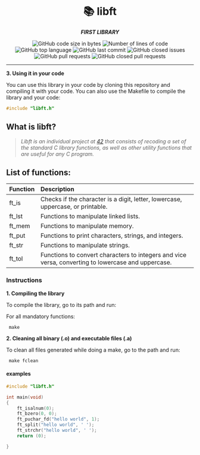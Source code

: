 <h1 align="center">
	📚 libft
</h1>

<p align="center">
	<b><i>FIRST LIBRARY</i></b><br>
</p>

<p align="center">
	<img alt="GitHub code size in bytes" src="https://img.shields.io/github/languages/code-size/dugonzal/libft" />
	<img alt="Number of lines of code" src="https://img.shields.io/tokei/lines/github/dugonzal/libft" />
	<img alt="GitHub top language" src="https://img.shields.io/github/languages/top/dugonzal/libft">
	<img alt="GitHub last commit" src="https://img.shields.io/github/last-commit/dugonzal/libft?color=green" />
	<img alt="GitHub closed issues" src="https://img.shields.io/github/issues-closed/dugonzal/libft" />
	<img alt="GitHub pull requests" src="https://img.shields.io/github/issues-pr/dugonzal/libft" />
	<img alt="GitHub closed pull requests" src="https://img.shields.io/github/issues-pr-closed/dugonzal/libft" />

---
**3. Using it in your code**


You can use this library in your code by cloning this repository and compiling it with your code. You can also use the Makefile to compile the library and your code:

```C
#include "libft.h"
```

##  What is libft?

> _Libft is an individual project at [42](https://42urduliz.com/) that consists of recoding a set of the standard C library functions, as well as other utility functions that are useful for any C program._

## List of functions:


| Function | Description |
| :--- | :---- |
ft_is | Checks if the character is a digit, letter, lowercase, uppercase, or printable.
ft_lst | Functions to manipulate linked lists.
ft_mem | Functions to manipulate memory.
ft_put | Functions to print characters, strings, and integers.
ft_str | Functions to manipulate strings.
ft_tol | Functions to convert characters to integers and vice versa, converting to lowercase and uppercase.

### Instructions

**1. Compiling the library**

To compile the library, go to its path and run:

For all mandatory functions:

```shell
 make
```

**2. Cleaning all binary (.o) and executable files (.a)**

To clean all files generated while doing a make, go to the path and run:

```shell
 make fclean
```

<h4>examples</h4>

```c
#include "libft.h"

int main(void)
{
	ft_isalnum(0);
	ft_bzero(0, 0);
	ft_puchar_fd("hello world", 1);
	ft_split("hello world", ' ');
	ft_strchr("hello world", ' ');
	return (0);

}

```
